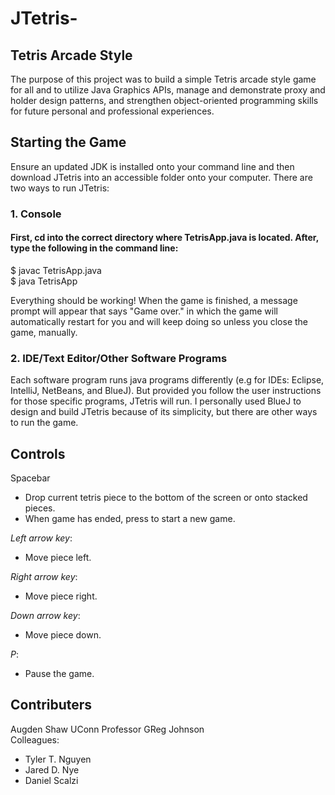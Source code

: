 # JTetris-

## Tetris Arcade Style
The purpose of this project was to build a simple Tetris arcade style game for all and to utilize Java Graphics APIs, manage and demonstrate proxy and holder design patterns, and strengthen object-oriented programming skills for future personal and professional experiences.  

## Starting the Game
Ensure an updated JDK is installed onto your command line and then download JTetris into an accessible folder onto your computer. There are two ways to run JTetris:

### 1. Console 
#### First, cd into the correct directory where TetrisApp.java is located. After, type the following in the command line:
$ javac TetrisApp.java <br />
$ java TetrisApp <br />

Everything should be working! When the game is finished, a message prompt will appear that says "Game over." in which the game will automatically restart for you and will keep doing so unless you close the game, manually.

### 2. IDE/Text Editor/Other Software Programs
Each software program runs java programs differently (e.g for IDEs: Eclipse, IntelliJ, NetBeans, and BlueJ). But provided you follow the user instructions for those specific programs, JTetris will run. I personally used BlueJ to design and build JTetris because of its simplicity, but there are other ways to run the game.

## Controls
Spacebar  <br />
* Drop current tetris piece to the bottom of the screen or onto stacked pieces. <br />
* When game has ended, press to start a new game. <br />

*Left arrow key*: <br />
* Move piece left. <br />

*Right arrow key*: <br />
* Move piece right. <br />

*Down arrow key*: <br />
* Move piece down. <br />

*P*: <br />
* Pause the game. <br />

## Contributers
Augden Shaw
UConn Professor GReg Johnson <br />
Colleagues: <br />
* Tyler T. Nguyen <br />
* Jared D. Nye <br />
* Daniel Scalzi <br />

